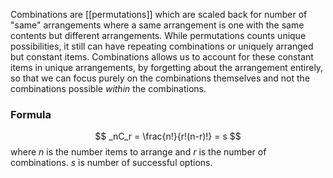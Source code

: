 Combinations are [[permutations]] which are scaled back for number of "same" arrangements where a same arrangement is one with the same contents but different arrangements. While permutations counts unique possibilities, it still can have repeating combinations or uniquely arranged but constant items. Combinations allows us to account for these constant items in unique arrangements, by forgetting about the arrangement entirely, so that we can focus purely on the combinations themselves and not the combinations possible *within* the combinations.

### Formula
$$
_nC_r = \frac{n!}{r!(n-r)!} = s
$$
where $n$ is the number items to arrange and $r$ is the number of combinations. $s$ is number of successful options.

